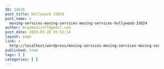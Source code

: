 ```yaml
---
ID: 14635
post_title: Hollywood 33024
post_name: >
  moving-services-moving-services-moving-services-hollywood-33024
author: mrgabonijeff@gmail.com
post_date: 2018-03-28 01:52:14
layout: page
link: >
  http://localhost/wordpress/moving-services-moving-services-moving-services-hollywood-33024/
published: true
tags: [ ]
categories: [ ]
---
```


